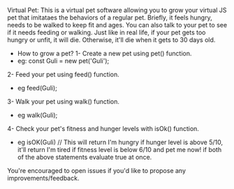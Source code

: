 Virtual Pet: This is a virtual pet software allowing you to grow your virtual JS pet that imitataes the behaviors of a regular pet. Briefly, it feels hungry, needs to be walked to keep fit and ages. You can also talk to your pet to see if it needs feeding or walking. Just like in real life, if your pet gets too hungry or unfit, it will die. Otherwise, it'll die when it gets to 30 days old.

- How to grow a pet?
1- Create a new pet using pet() function.
- eg: const Guli = new pet('Guli');

2- Feed your pet using feed() function.
- eg feed(Guli);

3- Walk your pet using walk() function.
- eg walk(Guli);

4- Check your pet's fitness and hunger levels with isOk() function.
- eg isOK(Guli) // This will return I'm hungry if hunger level is above 5/10, it'll return I'm tired if fitness level is below 6/10 and pet me now! if both of the above statements evaluate true at once.

You're encouraged to open issues if you'd like to propose any improvements/feedback.
